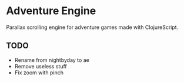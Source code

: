Adventure Engine
================

Parallax scrolling engine for adventure games made with ClojureScript.

TODO
----

- Rename from nightbyday to ae
- Remove useless stuff
- Fix zoom with pinch
